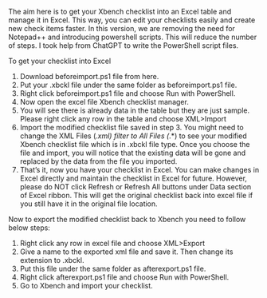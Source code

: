 The aim here is to get your Xbench checklist into an Excel table and manage it in Excel. This way, you can edit your checklists easily and create new check items faster.
In this version, we are removing the need for Notepad++ and introducing powershell scripts. This will reduce the number of steps. I took help from ChatGPT to write the PowerShell script files.

To get your checklist into Excel
1) Download beforeimport.ps1 file from here.
2) Put your .xbckl file under the same folder as beforeimport.ps1 file.
3) Right click beforeimport.ps1 file and choose Run with PowerShell. 
4) Now open the excel file Xbench checklist manager.
5) You will see there is already data in the table but they are just sample. Please right click any row in the table and choose XML>Import 
6) Import the modified checklist file saved in step 3. You might need to change the XML Files (*.xml) filter to All Files (*.*) to see your modified Xbench checklist file which is in .xbckl file type. Once you choose the file and import, you will notice that the existing data will be gone and replaced by the data from the file you imported.
7) That’s it, now you have your checklist in Excel. You can make changes in Excel directly and maintain the checklist in Excel for future. However, please do NOT click Refresh or Refresh All buttons under Data section of Excel ribbon. This will get the original checklist back into excel file if you still have it in the original file location.

Now to export the modified checklist back to Xbench you need to follow below steps:

1) Right click any row in excel file and choose XML>Export
2) Give a name to the exported xml file and save it. Then change its extension to .xbckl.
3) Put this file under the same folder as afterexport.ps1 file.
4) Right click afterexport.ps1 file and choose Run with PowerShell. 
5) Go to Xbench and import your checklist.
